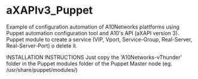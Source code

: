 # aXAPIv3_Puppet
Example of configuration automation of A10Networks plattforms using Puppet automation configuration tool and A10's API (aXAPI version 3).
Puppet module to create a service (VIP, Vport, Service-Group, Real-Server, Real-Server-Port) o delete it.

INSTALLATION INSTRUCTIONS
Just copy the 'A10Networks-vThunder' folder in the Puppet modules folder of the Puppet Master node (eg. /usr/share/puppet/modules/)
